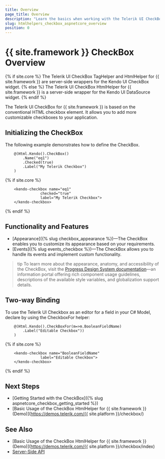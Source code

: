 ```yaml
---
title: Overview
page_title: Overview
description: "Learn the basics when working with the Telerik UI CheckBox component for {{ site.framework }}."
slug: htmlhelpers_checkbox_aspnetcore_overview
position: 0
---
```


# {{ site.framework }} CheckBox Overview

{% if site.core %}
The Telerik UI CheckBox TagHelper and HtmlHelper for {{ site.framework }} are server-side wrappers for the Kendo UI CheckBox widget.
{% else %}
The Telerik UI CheckBox HtmlHelper for {{ site.framework }} is a server-side wrapper for the Kendo UI DataSource widget.
{% endif %}

The Telerik UI CheckBox for {{ site.framework }} is based on the conventional HTML checkbox element. It allows you to add more customizable checkboxes to your application.

## Initializing the CheckBox

The following example demonstrates how to define the CheckBox.

```HtmlHelper
    @(Html.Kendo().CheckBox()
        .Name("eq1")    
        .Checked(true)
        .Label("My Telerik Checkbox")
    )
```
{% if site.core %}
```TagHelper
    <kendo-checkbox name="eq1"
                checked="true"
                label="My Telerik Checkbox">
    </kendo-checkbox>
```
{% endif %}

## Functionality and Features

* [Appearance]({% slug checkbox_appearance %})&mdash;The CheckBox enables you to customize its appearance based on your requirements.
* [Events]({% slug events_checkbox %})&mdash;The CheckBox allows you to handle its events and implement custom functionality.

>tip To learn more about the appearance, anatomy, and accessibility of the CheckBox, visit the [Progress Design System documentation](https://www.telerik.com/design-system/docs/components/checkbox/)—an information portal offering rich component usage guidelines, descriptions of the available style variables, and globalization support details.

## Two-way Binding

To use the Telerik UI Checkbox as an editor for a field in your C# Model, declare by using the CheckboxFor helper:

```HtmlHelper
    @(Html.Kendo().CheckBoxFor(m=>m.BooleanFieldName)
        .Label("Editable Checkbox"))
    )
```
{% if site.core %}
```TagHelper
    <kendo-checkbox name="BooleanFieldName"
                label="Editable Checkbox">
    </kendo-checkbox>
```
{% endif %}

## Next Steps

* [Getting Started with the CheckBox]({% slug aspnetcore_checkbox_getting_started %})
* [Basic Usage of the CheckBox HtmlHelper for {{ site.framework }} (Demo)](https://demos.telerik.com/{{ site.platform }}/checkbox/)

## See Also

* [Basic Usage of the CheckBox HtmlHelper for {{ site.framework }} (Demo)](https://demos.telerik.com/{{ site.platform }}/checkbox/index)
* [Server-Side API](/api/checkbox)
